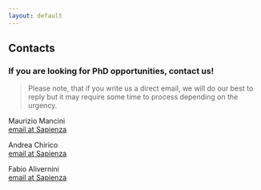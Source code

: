 ```yaml
---
layout: default
---
```


## Contacts  <a name="contacts"></a>


### If you are looking for PhD opportunities, contact us!

>Please note, that if you write us a direct email, we will do our best to reply but it may require some time to process depending on the urgency.

Maurizio Mancini<br/>
[email at Sapienza](mailto:m.mancini@di.uniroma1.it)

Andrea Chirico<br/>
[email at Sapienza](mailto:andrea.chirico@uniroma1.it)

Fabio Alivernini<br/>
[email at Sapienza](mailto:fabio.alivernini@uniroma1.it)
